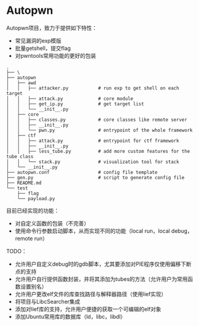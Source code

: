 # Autopwn

Autopwn项目，致力于提供如下特性：

- 常见漏洞的exp模版
- 批量getshell，提交flag
- 对pwntools常用功能的更好的包装

```
.
├── \
├── autopwn
│   ├── awd
│   │   ├── attacker.py           # run exp to get shell on each target
│   │   ├── attack.py             # core module
│   │   ├── get_ip.py             # get target list
│   │   └── __init__.py
│   ├── core
│   │   ├── classes.py            # core classes like remote server
│   │   ├── __init__.py
│   │   └── pwn.py                # entrypoint of the whole framework
│   ├── ctf
│   │   ├── attack.py             # entrypoint for ctf framework
│   │   ├── __init__.py
│   │   ├── less_tube.py          # add more custom features for the tube class
│   │   └── stack.py              # visualization tool for stack
│   └── __init__.py
├── autopwn.conf                  # config file template
├── gen.py                        # script to generate config file
├── README.md
└── test
    ├── flag
    └── payload.py
```

目前已经实现的功能：
- 对自定义函数的包装（不完善）
- 使用命令行参数启动脚本，从而实现不同的功能（local run，local debug，remote run）

TODO：
- 允许用户自定义debug时的gdb脚本，尤其要添加对PIE程序仅使用偏移下断点的支持
- 允许用户自行提供函数封装，并将其添加为tubes的方法（允许用户为常用函数设置别名）
- 允许用户更改elf文件的库查找路径与解释器路径（使用lief实现）
- 将项目与LibcSearcher集成
- 添加对lief库的支持，允许用户便捷的获取一个可编辑的elf对象
- 添加Ubuntu常用库的数据库（ld，libc，libdl）
